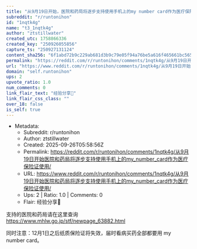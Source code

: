```yaml
---
title: "从9月19日开始，医院和药局将逐步支持使用手机上的my number card作为医疗保险证使用。"
subreddit: "r/runtonihon"
id: "1nqtk4g"
name: "t3_1nqtk4g"
author: "ztstillwater"
created_utc: 1758866336
created_key: "250926055856"
capture_ts: "250927131124"
content_sha256: "6f1abd72b9c229ab681d3b9c79e05f94a76be5a616f465661bc5658ba13d2942"
permalink: "https://reddit.com/r/runtonihon/comments/1nqtk4g/从9月19日开始医院和药局将逐步支持使用手机上的my_number_card作为医疗保险证使用/"
url: "https://www.reddit.com/r/runtonihon/comments/1nqtk4g/从9月19日开始医院和药局将逐步支持使用手机上的my_number_card作为医疗保险证使用/"
domain: "self.runtonihon"
ups: 2
upvote_ratio: 1.0
num_comments: 0
link_flair_text: "经验分享🤝"
link_flair_css_class: ""
over_18: false
is_self: true
---
```


- Metadata:
  - Subreddit: r/runtonihon
  - Author: ztstillwater
  - Created: 2025-09-26T05:58:56Z
  - Permalink: https://reddit.com/r/runtonihon/comments/1nqtk4g/从9月19日开始医院和药局将逐步支持使用手机上的my_number_card作为医疗保险证使用/
  - URL: https://www.reddit.com/r/runtonihon/comments/1nqtk4g/从9月19日开始医院和药局将逐步支持使用手机上的my_number_card作为医疗保险证使用/
  - Ups: 2 | Ratio: 1.0 | Comments: 0
  - Flair: 经验分享🤝

支持的医院和药局请在这里查询
<https://www.mhlw.go.jp/stf/newpage_63882.html>

同时注意：12月1日之后纸质保险证将失效，届时看病买药全部都要用 my number
card。
